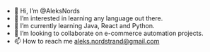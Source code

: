 - 👋 Hi, I’m @AleksNords
- 👀 I’m interested in learning any language out there.
- 🌱 I’m currently learning Java, React and Python.
- 💞️ I’m looking to collaborate on e-commerce automation projects.
- 📫 How to reach me aleks.nordstrand@gmail.com


